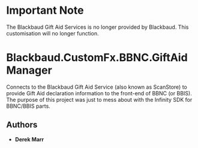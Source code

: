 # Important Note
The Blackbaud Gift Aid Services is no longer provided by Blackbaud. This customisation will no longer function.

# Blackbaud.CustomFx.BBNC.GiftAidManager
Connects to the Blackbaud Gift Aid Service (also known as ScanStore) to provide Gift Aid declaration information to the front-end of BBNC (or BBIS). The purpose of this project was just to mess about with the Infinity SDK for BBNC/BBIS parts.

## Authors

* **Derek Marr**
